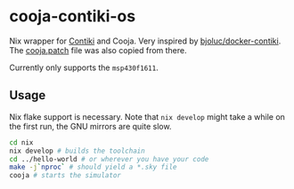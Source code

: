 # cooja-contiki-os
Nix wrapper for [Contiki](https://github.com/contiki-os/contiki) and Cooja.
Very inspired by [bjoluc/docker-contiki](https://github.com/bjoluc/docker-contiki).
The [cooja.patch](/nix/patches/cooja.patch) file was also copied from there.

Currently only supports the `msp430f1611`.

## Usage
Nix flake support is necessary.
Note that `nix develop` might take a while on the first run, the GNU mirrors are quite slow.
```sh
cd nix
nix develop # builds the toolchain
cd ../hello-world # or wherever you have your code
make -j`nproc` # should yield a *.sky file
cooja # starts the simulator
```
